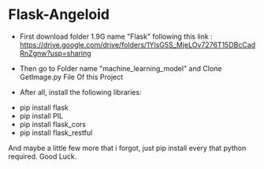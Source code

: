 # Flask-Angeloid

- First download folder 1.9G name "Flask" following this link : https://drive.google.com/drive/folders/1YlsG5S_MjeLOv7276T15DBcCadRnZgnw?usp=sharing

- Then go to Folder name "machine_learning_model" and Clone GetImage.py File Of this Project

- After all, install the following libraries:

+ pip install flask
+ pip install PIL
+ pip install flask_cors
+ pip install flask_restful

And maybe a little few more that i forgot, just pip install every that python required. Good Luck.


